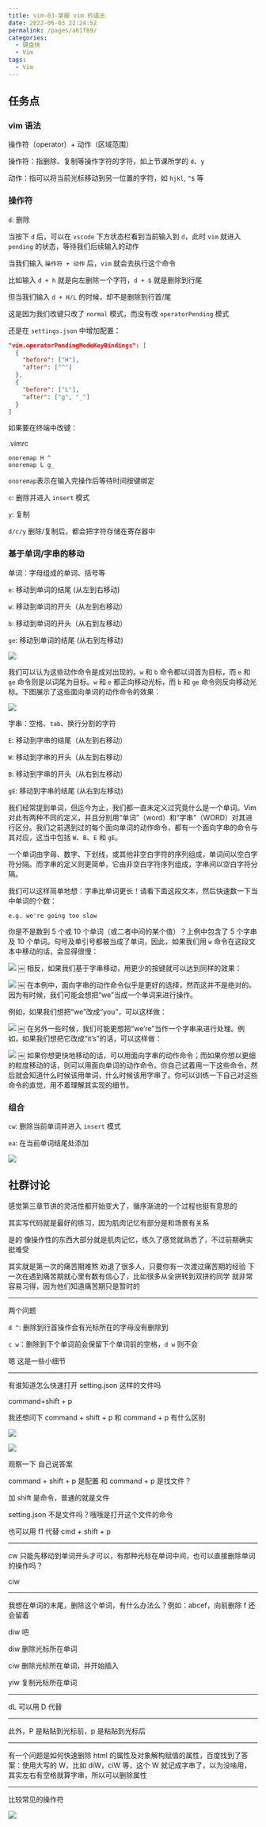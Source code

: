 ```yaml
---
title: vim-03-掌握 vim 的语法
date: 2022-06-03 22:24:52
permalink: /pages/a61f89/
categories:
  - 键盘侠
  - Vim
tags:
  - Vim
---
```


## 任务点

### vim 语法

操作符（operator）+ 动作（区域范围）

操作符：指删除、复制等操作字符的字符，如上节课所学的 `d`、`y`

动作：指可以将当前光标移动到另一位置的字符，如 `hjkl`, `^$` 等

### 操作符

`d`: 删除

当按下 `d` 后，可以在 `vscode` 下方状态栏看到当前输入到 `d`，此时 `vim` 就进入 `pending` 的状态，等待我们后续输入的动作

当我们输入 `操作符 + 动作` 后，`vim` 就会去执行这个命令

比如输入 `d + h` 就是向左删除一个字符，`d + $` 就是删除到行尾

但当我们输入 `d + H/L` 的时候，却不是删除到行首/尾

这是因为我们改键只改了 `normal` 模式，而没有改 `operatorPending` 模式

还是在 `settings.json` 中增加配置：

```json
"vim.operatorPendingModeKeyBindings": [
  {
    "before": ["H"],
    "after": ["^"]
  },
  {
    "before": ["L"],
    "after": ["g", "_"]
  }
]
```

如果要在终端中改键：

.vimrc

```vim
onoremap H ^
onoremap L g_
```

`onoremap`表示在输入完操作后等待时间按键绑定

`c`: 删除并进入 `insert` 模式

`y`: 复制

`d/c/y` 删除/复制后，都会把字符存储在寄存器中

### 基于单词/字串的移动

单词：字母组成的单词、括号等

`e`: 移动到单词的结尾 (从左到右移动)

`w`: 移动到单词的开头（从左到右移动）

`b`: 移动到单词的开头（从右到左移动）

`ge`: 移动到单词的结尾 (从右到左移动)

![](../../.vuepress/public/img/vim/085.jpg)

我们可以认为这些动作命令是成对出现的。`w` 和 `b` 命令都以词首为目标，而 `e` 和 `ge` 命令则是以词尾为目标。`w` 和 `e` 都正向移动光标，而 `b` 和 `ge` 命令则反向移动光标。下图展示了这些面向单词的动作命令的效果：

![](../../.vuepress/public/img/vim/086.jpg)

字串：空格、`tab`、换行分割的字符

`E`: 移动到字串的结尾（从左到右移动）

`W`: 移动到字串的开头（从左到右移动）

`B`: 移动到字串的开头（从右到左移动）

`gE`: 移动到字串的结尾 (从右到左移动)

我们经常提到单词，但迄今为止，我们都一直未定义过究竟什么是一个单词。Vim 对此有两种不同的定义，并且分别用“单词”（word）和“字串”（WORD）对其进行区分。我们之前遇到过的每个面向单词的动作命令，都有一个面向字串的命令与其对应，这当中包括 `W`、`B`、`E` 和 `gE`。

一个单词由字母、数字、下划线，或其他非空白字符的序列组成，单词间以空白字符分隔。而字串的定义则更简单，它由非空白字符序列组成，字串间以空白字符分隔。

我们可以这样简单地想：字串比单词更长！请看下面这段文本，然后快速数一下当中单词的个数：

`e.g. we're going too slow`

你是不是数到 5 个或 10 个单词（或二者中间的某个值）？上例中包含了 5 个字串及 10 个单词。句号及单引号都被当成了单词，因此，如果我们用 `w` 命令在这段文本中移动的话，会显得很慢：

![](../../.vuepress/public/img/vim/088.jpg)
￼
相反，如果我们基于字串移动，用更少的按键就可以达到同样的效果：

![](../../.vuepress/public/img/vim/089.jpg)
￼
在本例中，面向字串的动作命令似乎是更好的选择，然而这并不是绝对的。因为有时候，我们可能会想把“we”当成一个单词来进行操作。

例如，如果我们想把“we”改成“you”，可以这样做：

![](../../.vuepress/public/img/vim/090.jpg)
￼
在另外一些时候，我们可能更想把“we’re”当作一个字串来进行处理。例如，如果我们想把它改成“it’s”的话，可以这样做：

![](../../.vuepress/public/img/vim/091.jpg)
￼
如果你想更快地移动的话，可以用面向字串的动作命令；而如果你想以更细的粒度移动的话，则可以用面向单词的动作命令。你自己试着用一下这些命令，然后就会知道什么时候该用单词，什么时候该用字串了。你可以训练一下自己对这些命令的直觉，用不着理解其实现的细节。

### 组合

`cw`: 删除当前单词并进入 `insert` 模式

`ea`: 在当前单词结尾处添加

![](../../.vuepress/public/img/vim/087.jpg)

## 社群讨论

感觉第三章节讲的灵活性都开始变大了，循序渐进的一个过程也挺有意思的

其实写代码就是最好的练习，因为肌肉记忆有部分是和场景有关系

是的 像操作性的东西大部分就是肌肉记忆，练久了感觉就熟悉了，不过前期确实挺难受

其实就是第一次的痛苦期难熬 劝退了很多人，只要你有一次渡过痛苦期的经验 下一次在遇到痛苦期就心里有数有信心了，比如很多从全拼转到双拼的同学 就非常容易习得，因为他们知道痛苦期只是暂时的

<hr />

两个问题

`d ^`: 删除到行首操作会有光标所在的字母没有删除到

`c w`：删除到下个单词前会保留下个单词前的空格，`d w` 则不会

嗯 这是一些小细节

<hr />

有谁知道怎么快速打开 setting.json 这样的文件吗

command+shift + p

我还想问下 command + shift + p 和 command + p 有什么区别

![](../../.vuepress/public/img/vim/010.png)

![](../../.vuepress/public/img/vim/011.png)

观察一下 自己说答案

command + shift + p 是配置 和 command + p 是找文件？

加 shift 是命令，普通的就是文件

setting.json 不是文件吗？哦哦是打开这个文件的命令

也可以用 f1 代替 cmd + shift + p

<hr />

cw 只能先移动到单词开头才可以，有那种光标在单词中间，也可以直接删除单词的操作吗？

ciw

<hr />

我想在单词的末尾，删除这个单词，有什么办法么？例如：abcef，向前删除 f 还会留着

diw 吧

diw 删除光标所在单词

ciw 删除光标所在单词，并开始插入

yiw 复制光标所在单词

<hr />

dL 可以用 D 代替

<hr />

此外，P 是粘贴到光标前，p 是粘贴到光标后

<hr />

有一个问题是如何快速删除 html 的属性及对象解构赋值的属性，百度找到了答案：使用大写的 W，比如 diW，ciW 等，这个 W 就记成字串了，以为没啥用，其实左右有空格就算字串，所以可以删除属性

<hr />

比较常见的操作符

![](../../.vuepress/public/img/vim/061.jpg)

